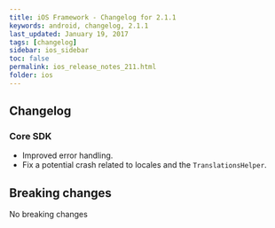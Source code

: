 ```yaml
---
title: iOS Framework - Changelog for 2.1.1
keywords: android, changelog, 2.1.1
last_updated: January 19, 2017
tags: [changelog]
sidebar: ios_sidebar
toc: false
permalink: ios_release_notes_211.html
folder: ios
---
```


## Changelog

### Core SDK

- Improved error handling.
- Fix a potential crash related to locales and the `TranslationsHelper`.

## Breaking changes

No breaking changes